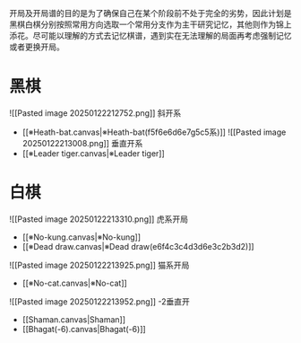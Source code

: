 开局及开局谱的目的是为了确保自己在某个阶段前不处于完全的劣势，因此计划是黑棋白棋分别按照常用方向选取一个常用分支作为主干研究记忆，其他则作为锦上添花。尽可能以理解的方式去记忆棋谱，遇到实在无法理解的局面再考虑强制记忆或者更换开局。


# 黑棋

![[Pasted image 20250122212752.png]]
斜开系
* [[※Heath-bat.canvas|※Heath-bat(f5f6e6d6e7g5c5系)]]
![[Pasted image 20250122213008.png]]
垂直开系
* [[※Leader tiger.canvas|※Leader tiger]]

# 白棋

![[Pasted image 20250122213310.png]]
虎系开局
* [[※No-kung.canvas|※No-kung]]
* [[※Dead draw.canvas|※Dead draw(e6f4c3c4d3d6e3c2b3d2)]]

![[Pasted image 20250122213925.png]]
猫系开局
* [[※No-cat.canvas|※No-cat]]


![[Pasted image 20250122213952.png]]
-2垂直开
* [[Shaman.canvas|Shaman]]
* [[Bhagat(-6).canvas|Bhagat(-6)]]
